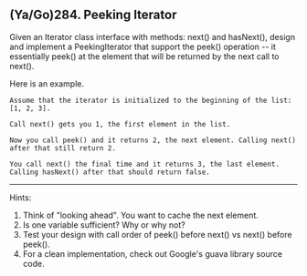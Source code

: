 ## (Ya/Go)284. Peeking Iterator

Given an Iterator class interface with methods: next() and hasNext(), design and implement a PeekingIterator that support the peek() operation -- it essentially peek() at the element that will be returned by the next call to next().

Here is an example. 

    Assume that the iterator is initialized to the beginning of the list: [1, 2, 3].

    Call next() gets you 1, the first element in the list.

    Now you call peek() and it returns 2, the next element. Calling next() after that still return 2.

    You call next() the final time and it returns 3, the last element. Calling hasNext() after that should return false.
    
---
Hints:
1. Think of "looking ahead". You want to cache the next element.
2. Is one variable sufficient? Why or why not?
3. Test your design with call order of peek() before next() vs next() before peek().
4. For a clean implementation, check out Google's guava library source code.